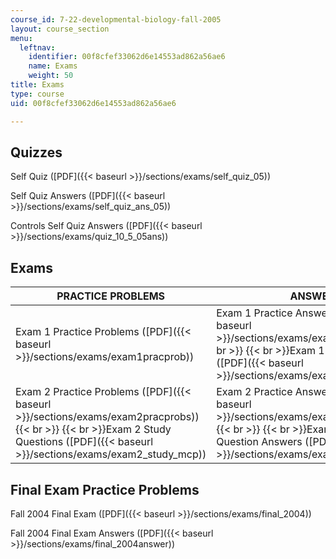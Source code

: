 ```yaml
---
course_id: 7-22-developmental-biology-fall-2005
layout: course_section
menu:
  leftnav:
    identifier: 00f8cfef33062d6e14553ad862a56ae6
    name: Exams
    weight: 50
title: Exams
type: course
uid: 00f8cfef33062d6e14553ad862a56ae6

---
```


Quizzes
-------

Self Quiz ([PDF]({{< baseurl >}}/sections/exams/self_quiz_05))

Self Quiz Answers ([PDF]({{< baseurl >}}/sections/exams/self_quiz_ans_05))

Controls Self Quiz Answers ([PDF]({{< baseurl >}}/sections/exams/quiz_10_5_05ans))

Exams
-----

| PRACTICE PROBLEMS | ANSWERS |
| --- | --- |
| Exam 1 Practice Problems ([PDF]({{< baseurl >}}/sections/exams/exam1pracprob)) | Exam 1 Practice Answers ([PDF]({{< baseurl >}}/sections/exams/exam1prac_ans))  {{< br >}}  {{< br >}}Exam 1 Answer Key ([PDF]({{< baseurl >}}/sections/exams/exam1_answers)) |
| Exam 2 Practice Problems ([PDF]({{< baseurl >}}/sections/exams/exam2pracprobs))  {{< br >}}  {{< br >}}Exam 2 Study Questions ([PDF]({{< baseurl >}}/sections/exams/exam2_study_mcp)) | Exam 2 Practice Answers ([PDF]({{< baseurl >}}/sections/exams/exam2prac_answer))  {{< br >}}  {{< br >}}Exam 2 Study Question Answers ([PDF]({{< baseurl >}}/sections/exams/exam2studymcpans)) 

Final Exam Practice Problems
----------------------------

Fall 2004 Final Exam ([PDF]({{< baseurl >}}/sections/exams/final_2004))

Fall 2004 Final Exam Answers ([PDF]({{< baseurl >}}/sections/exams/final_2004answer))